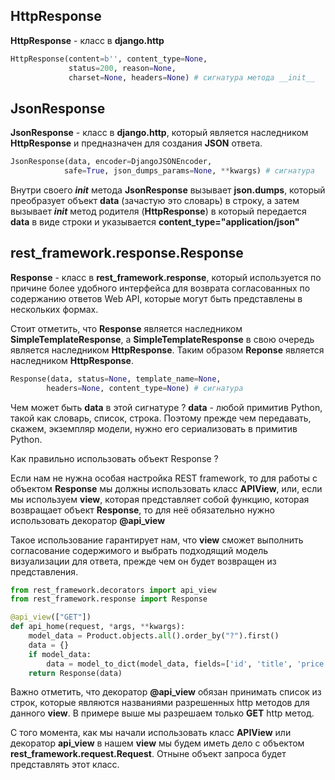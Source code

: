 ## HttpResponse

**HttpResponse** - класс в **django.http**

```python
HttpResponse(content=b'', content_type=None,
			 status=200, reason=None,
			 charset=None, headers=None) # сигнатура метода __init__
```

## JsonResponse

**JsonResponse** - класс в **django.http**, который является наследником **HttpResponse** и предназначен для создания **JSON** ответа.

```python
JsonResponse(data, encoder=DjangoJSONEncoder,
			safe=True, json_dumps_params=None, **kwargs) # сигнатура
```
Внутри своего _____init_____ метода **JsonResponse** вызывает **json.dumps**, который преобразует объект **data** (зачастую это словарь) в строку, а затем вызывает _____init_____ метод родителя (**HttpResponse**) в который передается **data** в виде строки и указывается **content_type="application/json"**

## rest_framework.response.Response

**Response** - класс в **rest_framework.response**, который используется по причине более удобного интерфейса для возврата согласованных по содержанию ответов Web API, которые могут быть представлены в нескольких формах.

Стоит отметить, что **Response** является наследником **SimpleTemplateResponse**, а **SimpleTemplateResponse** в свою очередь является наследником **HttpResponse**. Таким образом **Reponse** является наследником **HttpResponse**.

```python
Response(data, status=None, template_name=None,
		headers=None, content_type=None) # сигнатура

```
Чем может быть **data** в этой сигнатуре ?
**data** - любой примитив Python, такой как словарь, список, строка. Поэтому прежде чем передавать, скажем, экземпляр модели, нужно его сериализовать в примитив Python.

Как правильно использовать объект Response ?

Если нам не нужна особая настройка REST framework, то для работы с объектом **Response** мы должны использовать класс **APIView**, или, если мы используем **view**, которая представляет собой функцию, которая возвращает объект **Response**, то для неё обязательно нужно использовать декоратор **@api_view** 

Такое использование гарантирует нам, что **view** сможет выполнить согласование содержимого и выбрать подходящий модель визуализации для ответа, прежде чем он будет возвращен из представления.

```python
from rest_framework.decorators import api_view
from rest_framework.response import Response

@api_view(["GET"])
def api_home(request, *args, **kwargs):
	model_data = Product.objects.all().order_by("?").first()
	data = {}
	if model_data:
		data = model_to_dict(model_data, fields=['id', 'title', 'price'])
	return Response(data)

```

Важно отметить, что декоратор **@api_view** обязан принимать список из строк, которые являются названиями разрешенных http методов для данного **view**.
В примере выше мы разрешаем только **GET** http метод.

С того момента, как мы начали использовать класс **APIView** или декоратор **api_view** в нашем **view** мы будем иметь дело с объектом **rest_framework.request.Request**. Отныне объект запроса будет представлять этот класс.